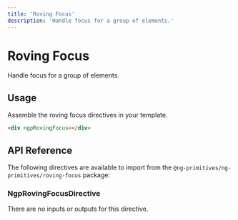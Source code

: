 ```yaml
---
title: 'Roving Focus'
description: 'Handle focus for a group of elements.'
---
```


# Roving Focus

Handle focus for a group of elements.

<docs-example name="roving-focus"></docs-example>

## Usage

Assemble the roving focus directives in your template.

```html
<div ngpRovingFocus></div>
```

## API Reference

The following directives are available to import from the `@ng-primitives/ng-primitives/roving-focus` package:

### NgpRovingFocusDirective

There are no inputs or outputs for this directive.
